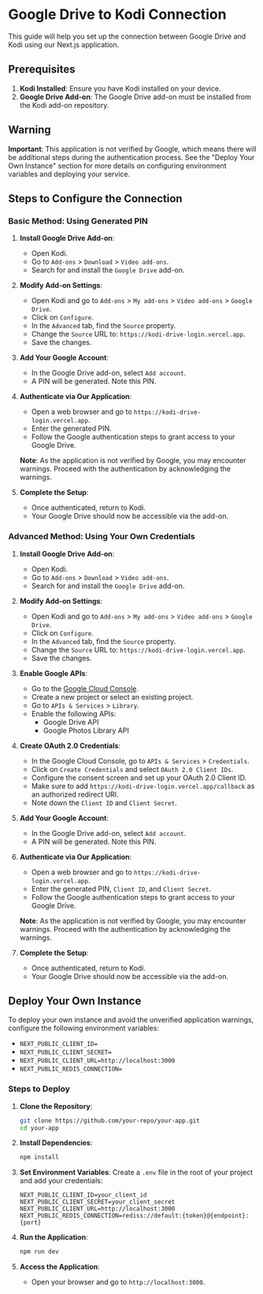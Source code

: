 # Google Drive to Kodi Connection

This guide will help you set up the connection between Google Drive and Kodi using our Next.js application.

## Prerequisites

1. **Kodi Installed**: Ensure you have Kodi installed on your device.
2. **Google Drive Add-on**: The Google Drive add-on must be installed from the Kodi add-on repository.

## Warning

**Important**: This application is not verified by Google, which means there will be additional steps during the authentication process. See the "Deploy Your Own Instance" section for more details on configuring environment variables and deploying your service.

## Steps to Configure the Connection

### Basic Method: Using Generated PIN

1. **Install Google Drive Add-on**:
    - Open Kodi.
    - Go to `Add-ons` > `Download` > `Video add-ons`.
    - Search for and install the `Google Drive` add-on.

2. **Modify Add-on Settings**:
    - Open Kodi and go to `Add-ons` > `My add-ons` > `Video add-ons` > `Google Drive`.
    - Click on `Configure`.
    - In the `Advanced` tab, find the `Source` property.
    - Change the `Source` URL to: `https://kodi-drive-login.vercel.app`.
    - Save the changes.

3. **Add Your Google Account**:
    - In the Google Drive add-on, select `Add account`.
    - A PIN will be generated. Note this PIN.

4. **Authenticate via Our Application**:
    - Open a web browser and go to `https://kodi-drive-login.vercel.app`.
    - Enter the generated PIN.
    - Follow the Google authentication steps to grant access to your Google Drive.

    **Note**: As the application is not verified by Google, you may encounter warnings. Proceed with the authentication by acknowledging the warnings.

5. **Complete the Setup**:
    - Once authenticated, return to Kodi.
    - Your Google Drive should now be accessible via the add-on.

### Advanced Method: Using Your Own Credentials

1. **Install Google Drive Add-on**:
    - Open Kodi.
    - Go to `Add-ons` > `Download` > `Video add-ons`.
    - Search for and install the `Google Drive` add-on.

2. **Modify Add-on Settings**:
    - Open Kodi and go to `Add-ons` > `My add-ons` > `Video add-ons` > `Google Drive`.
    - Click on `Configure`.
    - In the `Advanced` tab, find the `Source` property.
    - Change the `Source` URL to: `https://kodi-drive-login.vercel.app`.
    - Save the changes.

3. **Enable Google APIs**:
    - Go to the [Google Cloud Console](https://console.cloud.google.com/).
    - Create a new project or select an existing project.
    - Go to `APIs & Services` > `Library`.
    - Enable the following APIs:
        - Google Drive API
        - Google Photos Library API

4. **Create OAuth 2.0 Credentials**:
    - In the Google Cloud Console, go to `APIs & Services` > `Credentials`.
    - Click on `Create Credentials` and select `OAuth 2.0 Client IDs`.
    - Configure the consent screen and set up your OAuth 2.0 Client ID.
    - Make sure to add `https://kodi-drive-login.vercel.app/callback` as an authorized redirect URI.
    - Note down the `Client ID` and `Client Secret`.

5. **Add Your Google Account**:
    - In the Google Drive add-on, select `Add account`.
    - A PIN will be generated. Note this PIN.

6. **Authenticate via Our Application**:
    - Open a web browser and go to `https://kodi-drive-login.vercel.app`.
    - Enter the generated PIN, `Client ID`, and `Client Secret`.
    - Follow the Google authentication steps to grant access to your Google Drive.

    **Note**: As the application is not verified by Google, you may encounter warnings. Proceed with the authentication by acknowledging the warnings.

7. **Complete the Setup**:
    - Once authenticated, return to Kodi.
    - Your Google Drive should now be accessible via the add-on.

## Deploy Your Own Instance

To deploy your own instance and avoid the unverified application warnings, configure the following environment variables:

- `NEXT_PUBLIC_CLIENT_ID=`
- `NEXT_PUBLIC_CLIENT_SECRET=`
- `NEXT_PUBLIC_CLIENT_URL=http://localhost:3000`
- `NEXT_PUBLIC_REDIS_CONNECTION=`

### Steps to Deploy

1. **Clone the Repository**:
    ```bash
    git clone https://github.com/your-repo/your-app.git
    cd your-app
    ```

2. **Install Dependencies**:
    ```bash
    npm install
    ```

3. **Set Environment Variables**:
    Create a `.env` file in the root of your project and add your credentials:
    ```env
    NEXT_PUBLIC_CLIENT_ID=your_client_id
    NEXT_PUBLIC_CLIENT_SECRET=your_client_secret
    NEXT_PUBLIC_CLIENT_URL=http://localhost:3000
    NEXT_PUBLIC_REDIS_CONNECTION=rediss://default:{token}@{endpoint}:{port}
    ```

4. **Run the Application**:
    ```bash
    npm run dev
    ```

5. **Access the Application**:
    - Open your browser and go to `http://localhost:3000`.
